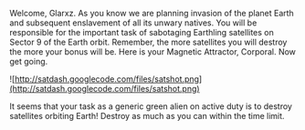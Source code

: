 Welcome, Glarxz. As you know we are planning invasion of the planet Earth and
subsequent enslavement of all its unwary natives. You will be responsible
for the important task of sabotaging Earthling satellites on Sector 9 of
the Earth orbit. Remember, the more satellites you will destroy the more
your bonus will be. Here is your Magnetic Attractor, Corporal. Now get going.

![http://satdash.googlecode.com/files/satshot.png](http://satdash.googlecode.com/files/satshot.png)

It seems that your task as a generic green alien on active duty is to destroy satellites orbiting Earth! Destroy as much as you can within the time limit.